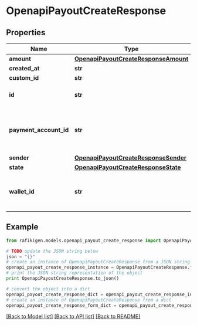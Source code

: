 # OpenapiPayoutCreateResponse


## Properties
Name | Type | Description | Notes
------------ | ------------- | ------------- | -------------
**amount** | [**OpenapiPayoutCreateResponseAmount**](OpenapiPayoutCreateResponseAmount.md) |  | [optional] 
**created_at** | **str** |  | [optional] 
**custom_id** | **str** |  | [optional] 
**id** | **str** | The payout unique identifier | [optional] 
**payment_account_id** | **str** | The recipient payment account receiving funds | [optional] 
**sender** | [**OpenapiPayoutCreateResponseSender**](OpenapiPayoutCreateResponseSender.md) |  | [optional] 
**state** | [**OpenapiPayoutCreateResponseState**](OpenapiPayoutCreateResponseState.md) |  | [optional] 
**wallet_id** | **str** | The wallet ID from which the money will disburse | [optional] 

## Example

```python
from rafikigen.models.openapi_payout_create_response import OpenapiPayoutCreateResponse

# TODO update the JSON string below
json = "{}"
# create an instance of OpenapiPayoutCreateResponse from a JSON string
openapi_payout_create_response_instance = OpenapiPayoutCreateResponse.from_json(json)
# print the JSON string representation of the object
print OpenapiPayoutCreateResponse.to_json()

# convert the object into a dict
openapi_payout_create_response_dict = openapi_payout_create_response_instance.to_dict()
# create an instance of OpenapiPayoutCreateResponse from a dict
openapi_payout_create_response_form_dict = openapi_payout_create_response.from_dict(openapi_payout_create_response_dict)
```
[[Back to Model list]](../README.md#documentation-for-models) [[Back to API list]](../README.md#documentation-for-api-endpoints) [[Back to README]](../README.md)



